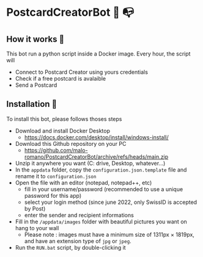 
# PostcardCreatorBot :incoming_envelope: :mailbox_with_no_mail:
## How it works :crystal_ball:
This bot run a python script inside a Docker image. Every hour, the script will
- Connect to Postcard Creator using yours credentials
- Check if a free postcard is avalaible
- Send a Postcard
## Installation :electric_plug:
To install this bot, please follows thoses steps
- Download and install Docker Desktop
	- https://docs.docker.com/desktop/install/windows-install/ 
- Download this Github repository on your PC
	- https://github.com/malo-romano/PostcardCreatorBot/archive/refs/heads/main.zip
- Unzip it anywhere you want (C: drive, Desktop, whatever...)
- In the ``appdata`` folder, copy the ``configuration.json.template`` file and rename it to ``configuration.json``
- Open the file with an editor (notepad, notepad++, etc)
	- fill in your username/password (recommended to use a unique password for this app)
	-  select your login method (since june 2022, only SwissID is accepted by Post)
	- enter the sender and recipient informations
- Fill in the ``/appdata/images`` folder with beautiful pictures you want on hang to your wall
	- Please note : images must have a minimum size of 1311px × 1819px, and have an extension type of ``jpg`` or ``jpeg``.
- Run the ``RUN.bat`` script, by double-clicking it
